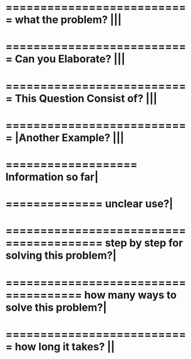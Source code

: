 ===========================
what the problem? |||
===========================

===========================
Can you Elaborate? |||
===========================

===========================
This Question Consist of? |||
===========================

===========================
|Another Example? |||
===========================

===================
Information so far|
===================

==============
unclear use?|
==============

========================================
step by step for solving this problem?|
========================================

=====================================
how many ways to solve this problem?|
=====================================

===========================
how long it takes? ||
===========================
